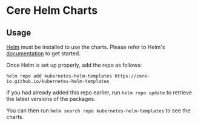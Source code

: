 # Cere Helm Charts

## Usage

[Helm](https://helm.sh) must be installed to use the charts.
Please refer to Helm's [documentation](https://helm.sh/docs/) to get started.

Once Helm is set up properly, add the repo as follows:

```console
helm repo add kubernetes-helm-templates https://cere-io.github.io/kubernetes-helm-templates
```

If you had already added this repo earlier, run `helm repo update` to retrieve the latest versions of the packages.

You can then run `helm search repo kubernetes-helm-templates` to see the charts.